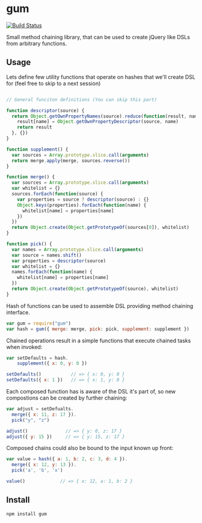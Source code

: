 # gum

[![Build Status](https://secure.travis-ci.org/Gozala/gum.png)](http://travis-ci.org/Gozala/gum)

Small method chaining library, that can be used to create jQuery like DSLs
from arbitrary functions.


## Usage

Lets define few utility functions that operate on hashes that we'll create
DSL for (feel free to skip to a next session)

```js

// General funciton definitions (You can skip this part)

function descriptor(source) {
  return Object.getOwnPropertyNames(source).reduce(function(result, name) {
    result[name] = Object.getOwnPropertyDescriptor(source, name)
    return result
  }, {})
}

function supplement() {
  var sources = Array.prototype.slice.call(arguments)
  return merge.apply(merge, sources.reverse())
}

function merge() {
  var sources = Array.prototype.slice.call(arguments)
  var whitelist = {}
  sources.forEach(function(source) {
    var properties = source ? descriptor(source) : {}
    Object.keys(properties).forEach(function(name) {
      whitelist[name] = properties[name]
    })
  })
  return Object.create(Object.getPrototypeOf(sources[0]), whitelist)
}

function pick() {
  var names = Array.prototype.slice.call(arguments)
  var source = names.shift()
  var properties = descriptor(source)
  var whitelist = {}
  names.forEach(function(name) {
    whitelist[name] = properties[name]
  })
  return Object.create(Object.getPrototypeOf(source), whitelist)
}
```

Hash of functions can be used to assemble DSL providing method chaining
interface.

```js
var gum = require("gum")
var hash = gum({ merge: merge, pick: pick, supplement: supplement })
```

Chained operations result in a simple functions that execute chained
tasks when invoked:

```js
var setDefaults = hash.
    supplement({ x: 0, y: 0 })

setDefaults()           // => { x: 0, y: 0 }
setDefaults({ x: 1 })   // => { x: 1, y: 0 }
```


Each composed function has is aware of the DSL it's part of, so new
compostions can be created by further chaining:

```js
var adjust = setDefualts.
  merge({ x: 11, z: 17 }).
  pick("y", "z")

adjust()              // => { y: 0, z: 17 }
adjust({ y: 15 })     // => { y: 15, z: 17 }
```

Composed chains could also be bound to the input known up front:


```js
var value = hash({ a: 1, b: 2, c: 3, d: 4 }).
  merge({ x: 12, y: 13 }).
  pick('a', 'b', 'x')

value()             // => { x: 12, a: 1, b: 2 }
```

## Install

    npm install gum
